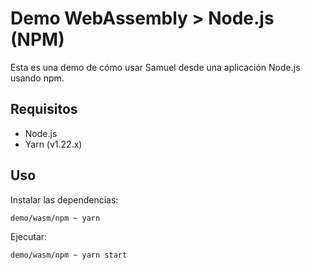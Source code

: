 # Demo WebAssembly > Node.js (NPM)

Esta es una demo de cómo usar Samuel desde una aplicación Node.js usando npm.

## Requisitos

* Node.js
* Yarn (v1.22.x)

## Uso

Instalar las dependencias:

```bash
demo/wasm/npm ~ yarn
```

Ejecutar:

```bash
demo/wasm/npm ~ yarn start
```
